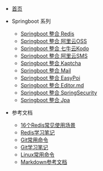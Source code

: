 <!-- 这是一个目录页面 -->
* [首页](home.md)

* Springboot 系列
  * [Springboot 整合 Redis](./Springboot/Springboot_Redis.md)
  * [Springboot 整合 阿里云OSS](./Springboot/Springboot_Alicloud_OSS.md)
  * [Springboot 整合 七牛云Kodo](./Springboot/Springboot_Qiniu_Kodo.md)
  * [Springboot 整合 阿里云SMS](./Springboot/Springboot_Alicloud_Sms.md)
  * [Springboot 整合 Kaptcha](./Springboot/Springboot_Kaptcha.md)
  * [Springboot 整合 Mail](./Springboot/Springboot_Mail.md)
  * [Springboot 整合 EasyPoi](./Springboot/Springboot_EasyPoi.md)
  * [Springboot 整合 Editor.md](./Springboot/Springboot_EditorMd.md)
  * [Springboot 整合 SpringSecurity](./Springboot/Springboot_SpringSecurity.md)
  * [Springboot 整合 Jpa](./Springboot/Springboot_Jpa.md)


* 参考文档
  * [16个Redis常见使用场景](./ReferenceDoc/16个Redis常见使用场景.md)
  * [Redis学习笔记](./ReferenceDoc/Redis_study_notes.md)
  * [Git常用命令](./ReferenceDoc/Git_command.md)
  * [Git学习笔记](./ReferenceDoc/Git_study_notes.md)
  * [Linux常用命令](./ReferenceDoc/Linux_command.md)
  * [Markdown参考文档](./ReferenceDoc/Markdown_docs.md)

